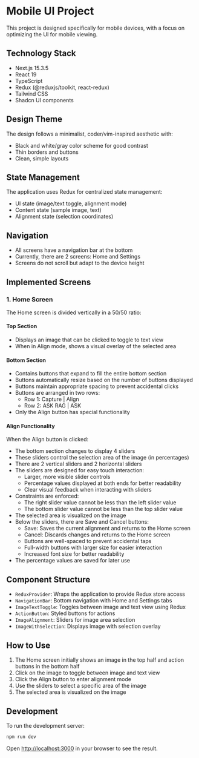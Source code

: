 # Mobile UI Project

This project is designed specifically for mobile devices, with a focus on optimizing the UI for mobile viewing.

## Technology Stack

- Next.js 15.3.5
- React 19
- TypeScript
- Redux (@reduxjs/toolkit, react-redux)
- Tailwind CSS
- Shadcn UI components

## Design Theme

The design follows a minimalist, coder/vim-inspired aesthetic with:

- Black and white/gray color scheme for good contrast
- Thin borders and buttons
- Clean, simple layouts

## State Management

The application uses Redux for centralized state management:

- UI state (image/text toggle, alignment mode)
- Content state (sample image, text)
- Alignment state (selection coordinates)

## Navigation

- All screens have a navigation bar at the bottom
- Currently, there are 2 screens: Home and Settings
- Screens do not scroll but adapt to the device height

## Implemented Screens

### 1. Home Screen

The Home screen is divided vertically in a 50/50 ratio:

#### Top Section

- Displays an image that can be clicked to toggle to text view
- When in Align mode, shows a visual overlay of the selected area

#### Bottom Section

- Contains buttons that expand to fill the entire bottom section
- Buttons automatically resize based on the number of buttons displayed
- Buttons maintain appropriate spacing to prevent accidental clicks
- Buttons are arranged in two rows:
  - Row 1: Capture | Align
  - Row 2: ASK RAG | ASK
- Only the Align button has special functionality

#### Align Functionality

When the Align button is clicked:

- The bottom section changes to display 4 sliders
- These sliders control the selection area of the image (in percentages)
- There are 2 vertical sliders and 2 horizontal sliders
- The sliders are designed for easy touch interaction:
  - Larger, more visible slider controls
  - Percentage values displayed at both ends for better readability
  - Clear visual feedback when interacting with sliders
- Constraints are enforced:
  - The right slider value cannot be less than the left slider value
  - The bottom slider value cannot be less than the top slider value
- The selected area is visualized on the image
- Below the sliders, there are Save and Cancel buttons:
  - Save: Saves the current alignment and returns to the Home screen
  - Cancel: Discards changes and returns to the Home screen
  - Buttons are well-spaced to prevent accidental taps
  - Full-width buttons with larger size for easier interaction
  - Increased font size for better readability
- The percentage values are saved for later use

## Component Structure

- `ReduxProvider`: Wraps the application to provide Redux store access
- `NavigationBar`: Bottom navigation with Home and Settings tabs
- `ImageTextToggle`: Toggles between image and text view using Redux
- `ActionButton`: Styled buttons for actions
- `ImageAlignment`: Sliders for image area selection
- `ImageWithSelection`: Displays image with selection overlay

## How to Use

1. The Home screen initially shows an image in the top half and action buttons in the bottom half
2. Click on the image to toggle between image and text view
3. Click the Align button to enter alignment mode
4. Use the sliders to select a specific area of the image
5. The selected area is visualized on the image

## Development

To run the development server:

```bash
npm run dev
```

Open [http://localhost:3000](http://localhost:3000) in your browser to see the result.
